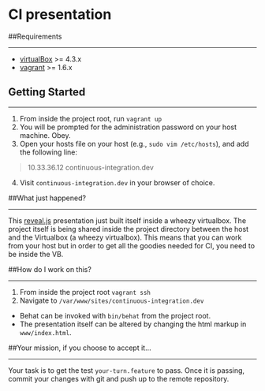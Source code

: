 # CI presentation

##Requirements

------------
* [virtualBox](https://www.virtualbox.org/wiki/Downloads) >= 4.3.x
* [vagrant](https://www.vagrantup.com/downloads.html) >= 1.6.x

## Getting Started

------------------

1. From inside the project root, run `vagrant up` 
2. You will be prompted for the administration password on your host machine. Obey.
3. Open your hosts file on your host (e.g., `sudo vim /etc/hosts`), and add the following line:
> 10.33.36.12 continuous-integration.dev

4. Visit `continuous-integration.dev` in your browser of choice.

##What just happened?

------------------

This [reveal.js](https://github.com/hakimel/reveal.js/) presentation just built itself inside a wheezy virtualbox. The project itself is being shared inside the project directory between the host and the Virtualbox (a wheezy virtualbox). This means that you can work from your host but in order to get all the goodies needed for CI, you need to be inside the VB.

##How do I work on this?

------------------

1. From inside the project root `vagrant ssh`
2. Navigate to `/var/www/sites/continuous-integration.dev`

* Behat can be invoked with `bin/behat` from the project root.
* The presentation itself can be altered by changing the html markup in `www/index.html`.

##Your mission, if you choose to accept it...

------------------

Your task is to get the test `your-turn.feature` to pass. Once it is passing, commit your changes with git and push up to the remote repository.
